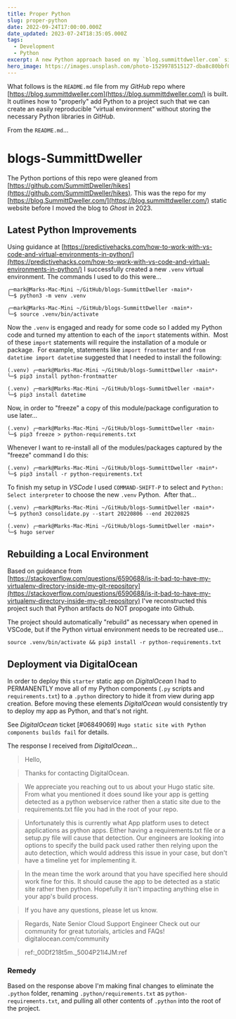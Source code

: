 ```yaml
---
title: Proper Python
slug: proper-python
date: 2022-09-24T17:00:00.000Z
date_updated: 2023-07-24T18:35:05.000Z
tags: 
  - Development
  - Python
excerpt: A new Python approach based on my `blog.summittdweller.com` site.
hero_image: https://images.unsplash.com/photo-1529978515127-dba8c80bbf05?crop=entropy&cs=tinysrgb&fit=max&fm=jpg&ixid=MnwxMTc3M3wwfDF8c2VhcmNofDQ4fHxweXRob258ZW58MHx8fHwxNjgwNzAwNTM2&ixlib=rb-4.0.3&q=80&w=2000
---
```


What follows is the `README.md` file from my *GitHub* repo where [https://blog.summittdweller.com](https://blog.summittdweller.com/) is built. It outlines how to "properly" add Python to a project such that we can create an easily reproducible "virtual environment" without storing the necessary Python libraries in *GitHub*.

From the `README.md`...

# blogs-SummittDweller

The Python portions of this repo were gleaned from [https://github.com/SummittDweller/hikes](https://github.com/SummittDweller/hikes). This was the repo for my [https://blog.SummittDweller.com/](https://blog.summittdweller.com/) static website before I moved the blog to *Ghost* in 2023. 

## Latest Python Improvements

Using guidance at [https://predictivehacks.com/how-to-work-with-vs-code-and-virtual-environments-in-python/](https://predictivehacks.com/how-to-work-with-vs-code-and-virtual-environments-in-python/) I successfully created a new `.venv` virtual environment. The commands I used to do this were...

    ╭─mark@Marks-Mac-Mini ~/GitHub/blogs-SummittDweller ‹main*›
    ╰─$ python3 -m venv .venv
    
    ╭─mark@Marks-Mac-Mini ~/GitHub/blogs-SummittDweller ‹main*›
    ╰─$ source .venv/bin/activate
    

Now the `.venv` is engaged and ready for some code so I added my Python code and turned my attention to each of the `import` statements within.  Most of these `import` statements will require the installation of a module or package.  For example, statements like `import frontmatter` and `from datetime import datetime` suggested that I needed to install the following:

    (.venv) ╭─mark@Marks-Mac-Mini ~/GitHub/blogs-SummittDweller ‹main*›
    ╰─$ pip3 install python-frontmatter
    
    (.venv) ╭─mark@Marks-Mac-Mini ~/GitHub/blogs-SummitDweller ‹main*›
    ╰─$ pip3 install datetime

Now, in order to "freeze" a copy of this module/package configuration to use later...  

    (.venv) ╭─mark@Marks-Mac-Mini ~/GitHub/blogs-SummittDweller ‹main› 
    ╰─$ pip3 freeze > python-requirements.txt
    

Whenever I want to re-install all of the modules/packages captured by the "freeze" command I do this:

    (.venv) ╭─mark@Marks-Mac-Mini ~/GitHub/blogs-SummittDweller ‹main*›
    ╰─$ pip3 install -r python-requirements.txt
    

To finish my setup in *VSCode* I used `COMMAND-SHIFT-P` to select and `Python: Select interpreter` to choose the new `.venv` Python.  After that...

    (.venv) ╭─mark@Marks-Mac-Mini ~/GitHub/blogs-SummitDweller ‹main*›
    ╰─$ python3 consolidate.py --start 20220806 --end 20220825
    
    (.venv) ╭─mark@Marks-Mac-Mini ~/GitHub/blogs-SummitDweller ‹main*›
    ╰─$ hugo server
    

## Rebuilding a Local Environment

Based on guideance from [https://stackoverflow.com/questions/6590688/is-it-bad-to-have-my-virtualenv-directory-inside-my-git-repository](https://stackoverflow.com/questions/6590688/is-it-bad-to-have-my-virtualenv-directory-inside-my-git-repository) I've reconstructed this project such that Python artifacts do NOT propogate into Github.

The project should automatically "rebuild" as necessary when opened in VSCode, but if the Python virtual environment needs to be recreated use...

    source .venv/bin/activate && pip3 install -r python-requirements.txt
    

## Deployment via DigitalOcean

In order to deploy this `starter` static app on *DigitalOcean* I had to PERMANENTLY move all of my Python components (`.py` scripts and `requirements.txt`) to a `.python` directory to hide it from view during app creation. Before moving these elements *DigitalOcean* would consistently try to deploy my app as Python, and that's not right.

See *DigitalOcean* ticket [#06849069] `Hugo static site with Python components builds fail` for details.

The response I received from *DigitalOcean*...

> Hello,

> Thanks for contacting DigitalOcean.

> We appreciate you reaching out to us about your Hugo static site. From what you mentioned it does sound like your app is getting detected as a python webservice rather then a static site due to the requirements.txt file you had in the root of your repo.

> Unfortunately this is currently what App platform uses to detect applications as python apps. Either having a requirements.txt file or a setup.py file will cause that detection. Our engineers are looking into options to specify the build pack used rather then relying upon the auto detection, which would address this issue in your case, but don't have a timeline yet for implementing it.

> In the mean time the work around that you have specified here should work fine for this. It should cause the app to be detected as a static site rather then python. Hopefully it isn't impacting anything else in your app's build process.

> If you have any questions, please let us know.

> Regards, Nate Senior Cloud Support Engineer Check out our community for great tutorials, articles and FAQs! digitalocean.com/community

> ref:_00Df218t5m._5004P21l4JM:ref 

### Remedy

Based on the response above I'm making final changes to eliminate the `.python` folder, renaming `.python/requirements.txt` as `python-requirements.txt`, and pulling all other contents of `.python` into the root of the project.
